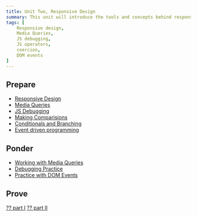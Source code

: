 ```yaml
---
title: Unit Two, Responsive Design
summary: This unit will introduce the tools and concepts behind responsive web pages. It will also discuss making comparisions and branching in Javascript. Finally it will introduce DOM events
tags: [
	Responsive design,
	Media Queries,
	JS debugging,
	JS operators,
	coercion,
	DOM events
]
---
```


## Prepare

- [Responsive Design]()
- [Media Queries]()
- [JS Debugging](https://byui-cit.github.io/learning-modules/modules/js/debugging/prepare1/)
- [Making Comparisions](https://byui-cit.github.io/learning-modules/modules/js/operators/prepare1/)
- [Conditionals and Branching](https://byui-cit.github.io/learning-modules/modules/js/operators/prepare2/)
- [Event driven programming](https://byui-cit.github.io/learning-modules/modules/js/dom-events/prepare1/)


## Ponder

- [Working with Media Queries]()
- [Debugging Practice](https://byui-cit.github.io/learning-modules/modules/js/debugging/ponder1/)
- [Practice with DOM Events](https://byui-cit.github.io/learning-modules/modules/js/dom-events/ponder1/)
<!-- https://byui-cit.github.io/learning-modules/modules/js/operators/ponder1/ -->

## Prove

[?? part I](../../prove/mission-statement-1)
[?? part II](../../prove/mission-statement-2)
